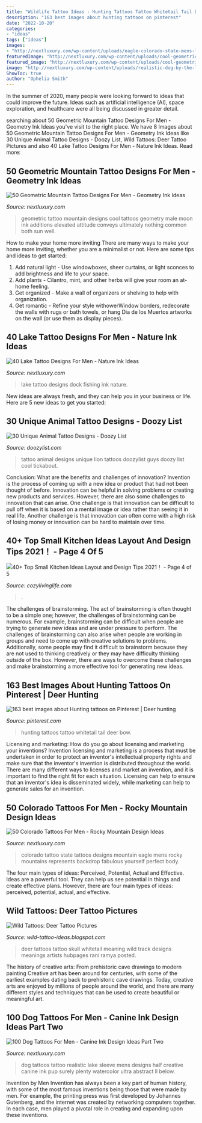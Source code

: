 ```yaml
---
title: "Wildlife Tattoo Ideas - Hunting Tattoos Tattoo Whitetail Tail Deer Bow"
description: "163 best images about hunting tattoos on pinterest"
date: "2022-10-20"
categories:
- "ideas"
tags: ["ideas"]
images:
- "http://nextluxury.com/wp-content/uploads/eagle-colorado-state-mens-leg-tattoo-designs.jpg"
featuredImage: "http://nextluxury.com/wp-content/uploads/cool-geometric-mountain-tattoo-design-ideas-for-male.jpg"
featured_image: "http://nextluxury.com/wp-content/uploads/cool-geometric-mountain-tattoo-design-ideas-for-male.jpg"
image: "http://nextluxury.com/wp-content/uploads/realistic-dog-by-the-lake-mens-half-sleeve-tattoo-design-ideas.jpg"
ShowToc: true
author: "Ophelia Smith"
---
```



In the summer of 2020, many people were looking forward to ideas that could improve the future. Ideas such as artificial intelligence (AI), space exploration, and healthcare were all being discussed in greater detail. 

	

		
searching about 50 Geometric Mountain Tattoo Designs For Men - Geometry Ink Ideas you've visit to the right place. We have 8 Images about 50 Geometric Mountain Tattoo Designs For Men - Geometry Ink Ideas like 30 Unique Animal Tattoo Designs - Doozy List, Wild Tattoos: Deer Tattoo Pictures and also 40 Lake Tattoo Designs For Men - Nature Ink Ideas. Read more:
		
    
## 50 Geometric Mountain Tattoo Designs For Men - Geometry Ink Ideas

<img loading=lazy src="http://nextluxury.com/wp-content/uploads/cool-geometric-mountain-tattoo-design-ideas-for-male.jpg" onerror="this.onerror=null;this.src='https://tse3.mm.bing.net/th?id=OIP.wqqEwAHXcEHyhxH2WxGuxwHaJQ&amp;pid=15.1';" alt="50 Geometric Mountain Tattoo Designs For Men - Geometry Ink Ideas">

_Source: nextluxury.com_

>geometric tattoo mountain designs cool tattoos geometry male moon ink additions elevated attitude conveys ultimately nothing common both sun well. 

	

How to make your home more inviting
There are many ways to make your home more inviting, whether you are a minimalist or not. Here are some tips and ideas to get started:
1. Add natural light - Use windowboxes, sheer curtains, or light sconces to add brightness and life to your space.
2. Add plants - Cilantro, mint, and other herbs will give your room an at-home feeling.
3. Get organized - Make a wall of organizers or shelving to help with organization.
4. Get romantic - Refine your style withowerWindow borders, redecorate the walls with rugs or bath towels, or hang Dia de los Muertos artworks on the wall (or use them as display pieces).

    
## 40 Lake Tattoo Designs For Men - Nature Ink Ideas

<img loading=lazy src="http://nextluxury.com/wp-content/uploads/lake-male-small-detailed-arm-tattoo-designs.jpg" onerror="this.onerror=null;this.src='https://tse1.mm.bing.net/th?id=OIP.LHVV7fMQHmXWc5WkctAzZQHaHG&amp;pid=15.1';" alt="40 Lake Tattoo Designs For Men - Nature Ink Ideas">

_Source: nextluxury.com_

>lake tattoo designs dock fishing ink nature. 

	

New ideas are always fresh, and they can help you in your business or life. Here are 5 new ideas to get you started: 

    
## 30 Unique Animal Tattoo Designs - Doozy List

<img loading=lazy src="http://www.doozylist.com/wp-content/uploads/2017/08/Small-Lion-Tattoo.jpg" onerror="this.onerror=null;this.src='https://tse1.mm.bing.net/th?id=OIP.2JYzucvoAz3dOV7zX_mHWAHaLV&amp;pid=15.1';" alt="30 Unique Animal Tattoo Designs - Doozy List">

_Source: doozylist.com_

>tattoo animal designs unique lion tattoos doozylist guys doozy list cool tickabout. 

	

Conclusion: What are the benefits and challenges of innovation?
Invention is the process of coming up with a new idea or product that had not been thought of before. Innovation can be helpful in solving problems or creating new products and services. However, there are also some challenges to innovation that can arise. One challenge is that innovation can be difficult to pull off when it is based on a mental image or idea rather than seeing it in real life. Another challenge is that innovation can often come with a high risk of losing money or innovation can be hard to maintain over time.

    
## 40+ Top Small Kitchen Ideas Layout And Design Tips 2021！ - Page 4 Of 5

<img loading=lazy src="https://cozylivinglife.com/wp-content/uploads/2021/05/12-9.jpg" onerror="this.onerror=null;this.src='https://tse2.mm.bing.net/th?id=OIP.0eBPqoH0Vmh5n5W8oL3X1wHaLH&amp;pid=15.1';" alt="40+ Top Small Kitchen Ideas Layout and Design Tips 2021！ - Page 4 of 5">

_Source: cozylivinglife.com_

>. 

	

The challenges of brainstorming.
The act of brainstorming is often thought to be a simple one; however, the challenges of brainstorming can be numerous. For example, brainstorming can be difficult when people are trying to generate new ideas and are under pressure to perform. The challenges of brainstorming can also arise when people are working in groups and need to come up with creative solutions to problems. Additionally, some people may find it difficult to brainstorm because they are not used to thinking creatively or they may have difficulty thinking outside of the box. However, there are ways to overcome these challenges and make brainstorming a more effective tool for generating new ideas.

    
## 163 Best Images About Hunting Tattoos On Pinterest | Deer Hunting

<img loading=lazy src="https://s-media-cache-ak0.pinimg.com/736x/bf/1e/96/bf1e962f92a9a14c8129e43ac54b8f83.jpg" onerror="this.onerror=null;this.src='https://tse1.mm.bing.net/th?id=OIP.47A06yUN6jyapYdJFcL7vAHaJ3&amp;pid=15.1';" alt="163 best images about Hunting tattoos on Pinterest | Deer hunting">

_Source: pinterest.com_

>hunting tattoos tattoo whitetail tail deer bow. 

	

Licensing and marketing: How do you go about licensing and marketing your inventions?
Invention licensing and marketing is a process that must be undertaken in order to protect an inventor's intellectual property rights and make sure that the inventor's invention is distributed throughout the world. There are many different ways to licenses and market an invention, and it is important to find the right fit for each situation. Licensing can help to ensure that an inventor's idea is disseminated widely, while marketing can help to generate sales for an invention.

    
## 50 Colorado Tattoos For Men - Rocky Mountain Design Ideas

<img loading=lazy src="http://nextluxury.com/wp-content/uploads/eagle-colorado-state-mens-leg-tattoo-designs.jpg" onerror="this.onerror=null;this.src='https://tse4.mm.bing.net/th?id=OIP.jqe71uJxoxatQiUj-fG8tAHaIZ&amp;pid=15.1';" alt="50 Colorado Tattoos For Men - Rocky Mountain Design Ideas">

_Source: nextluxury.com_

>colorado tattoo state tattoos designs mountain eagle mens rocky mountains represents backdrop fabulous yourself perfect body. 

	

The four main types of ideas: Perceived, Potential, Actual and Effective.
Ideas are a powerful tool. They can help us see potential in things and create effective plans. However, there are four main types of ideas: perceived, potential, actual, and effective.

    
## Wild Tattoos: Deer Tattoo Pictures

<img loading=lazy src="http://4.bp.blogspot.com/-9yeMQf3x8Mg/UNKtcmEm5iI/AAAAAAAATiw/86wAQ3kBPH4/s1600/images_q=tbn_ANd9GcTgc6bQVFhO9koUpIr9-u-xR7EHCwBdIjvF4TEDdmYSoL74N5j7Q8yG8oU.jpg" onerror="this.onerror=null;this.src='https://tse4.mm.bing.net/th?id=OIP.Km5Z0UsHmrgQK1Y_7J1MkgHaJ4&amp;pid=15.1';" alt="Wild Tattoos: Deer Tattoo Pictures">

_Source: wild-tattoo-ideas.blogspot.com_

>deer tattoos tattoo skull whitetail meaning wild track designs meanings artists hubpages rani ramya posted. 

	

The history of creative arts: From prehistoric cave drawings to modern painting
Creative art has been around for centuries, with some of the earliest examples dating back to prehistoric cave drawings. Today, creative arts are enjoyed by millions of people around the world, and there are many different styles and techniques that can be used to create beautiful or meaningful art.

    
## 100 Dog Tattoos For Men - Canine Ink Design Ideas Part Two

<img loading=lazy src="http://nextluxury.com/wp-content/uploads/realistic-dog-by-the-lake-mens-half-sleeve-tattoo-design-ideas.jpg" onerror="this.onerror=null;this.src='https://tse3.mm.bing.net/th?id=OIP.ydZWozvMu0y1G8XZ-4bOrAHaHa&amp;pid=15.1';" alt="100 Dog Tattoos For Men - Canine Ink Design Ideas Part Two">

_Source: nextluxury.com_

>dog tattoos tattoo realistic lake sleeve mens designs half creative canine ink pup surely plenty watercolor ultra abstract ll below. 

	

Invention by Men
Invention has always been a key part of human history, with some of the most famous inventions being those that were made by men. For example, the printing press was first developed by Johannes Gutenberg, and the internet was created by networking computers together. In each case, men played a pivotal role in creating and expanding upon these inventions.

